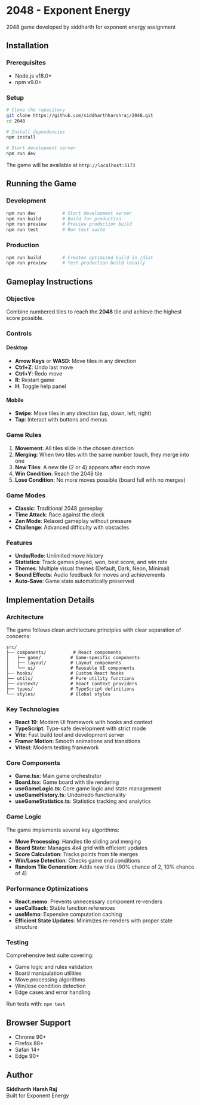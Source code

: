 # 2048 - Exponent Energy

2048 game developed by siddharth for exponent energy assignment

## Installation

### Prerequisites
- Node.js v18.0+ 
- npm v9.0+

### Setup
```bash
# Clone the repository
git clone https://github.com/siddharthharshraj/2048.git
cd 2048

# Install dependencies
npm install

# Start development server
npm run dev
```

The game will be available at `http://localhost:5173`

## Running the Game

### Development
```bash
npm run dev          # Start development server
npm run build        # Build for production
npm run preview      # Preview production build
npm run test         # Run test suite
```

### Production
```bash
npm run build        # Creates optimized build in /dist
npm run preview      # Test production build locally
```

## Gameplay Instructions

### Objective
Combine numbered tiles to reach the **2048** tile and achieve the highest score possible.

### Controls

#### Desktop
- **Arrow Keys** or **WASD**: Move tiles in any direction
- **Ctrl+Z**: Undo last move
- **Ctrl+Y**: Redo move
- **R**: Restart game
- **H**: Toggle help panel

#### Mobile
- **Swipe**: Move tiles in any direction (up, down, left, right)
- **Tap**: Interact with buttons and menus

### Game Rules
1. **Movement**: All tiles slide in the chosen direction
2. **Merging**: When two tiles with the same number touch, they merge into one
3. **New Tiles**: A new tile (2 or 4) appears after each move
4. **Win Condition**: Reach the 2048 tile
5. **Lose Condition**: No more moves possible (board full with no merges)

### Game Modes
- **Classic**: Traditional 2048 gameplay
- **Time Attack**: Race against the clock
- **Zen Mode**: Relaxed gameplay without pressure  
- **Challenge**: Advanced difficulty with obstacles

### Features
- **Undo/Redo**: Unlimited move history
- **Statistics**: Track games played, won, best score, and win rate
- **Themes**: Multiple visual themes (Default, Dark, Neon, Minimal)
- **Sound Effects**: Audio feedback for moves and achievements
- **Auto-Save**: Game state automatically preserved

## Implementation Details

### Architecture
The game follows clean architecture principles with clear separation of concerns:

```
src/
├── components/          # React components
│   ├── game/           # Game-specific components
│   ├── layout/         # Layout components  
│   └── ui/             # Reusable UI components
├── hooks/              # Custom React hooks
├── utils/              # Pure utility functions
├── context/            # React Context providers
├── types/              # TypeScript definitions
└── styles/             # Global styles
```

### Key Technologies
- **React 19**: Modern UI framework with hooks and context
- **TypeScript**: Type-safe development with strict mode
- **Vite**: Fast build tool and development server
- **Framer Motion**: Smooth animations and transitions
- **Vitest**: Modern testing framework

### Core Components
- **Game.tsx**: Main game orchestrator
- **Board.tsx**: Game board with tile rendering
- **useGameLogic.ts**: Core game logic and state management
- **useGameHistory.ts**: Undo/redo functionality
- **useGameStatistics.ts**: Statistics tracking and analytics

### Game Logic
The game implements several key algorithms:
- **Move Processing**: Handles tile sliding and merging
- **Board State**: Manages 4x4 grid with efficient updates
- **Score Calculation**: Tracks points from tile merges
- **Win/Lose Detection**: Checks game end conditions
- **Random Tile Generation**: Adds new tiles (90% chance of 2, 10% chance of 4)

### Performance Optimizations
- **React.memo**: Prevents unnecessary component re-renders
- **useCallback**: Stable function references
- **useMemo**: Expensive computation caching
- **Efficient State Updates**: Minimizes re-renders with proper state structure

### Testing
Comprehensive test suite covering:
- Game logic and rules validation
- Board manipulation utilities  
- Move processing algorithms
- Win/lose condition detection
- Edge cases and error handling

Run tests with: `npm test`

## Browser Support
- Chrome 90+
- Firefox 88+  
- Safari 14+
- Edge 90+


## Author
**Siddharth Harsh Raj**  
Built for Exponent Energy
